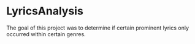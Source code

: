 # LyricsAnalysis

The goal of this project was to determine if certain prominent lyrics only occurred within certain genres. 
